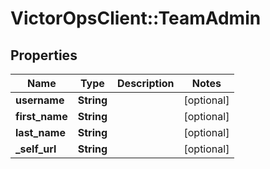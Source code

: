 # VictorOpsClient::TeamAdmin

## Properties

| Name           | Type       | Description | Notes      |
| -------------- | ---------- | ----------- | ---------- |
| **username**   | **String** |             | [optional] |
| **first_name** | **String** |             | [optional] |
| **last_name**  | **String** |             | [optional] |
| **\_self_url** | **String** |             | [optional] |
